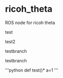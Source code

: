 # ricoh_theta
ROS node for ricoh theta

test

test2

testbranch

testbranch

'''python
def test()*
  a=1
'''

